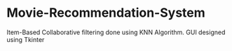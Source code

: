 # Movie-Recommendation-System
Item-Based Collaborative filtering done using KNN Algorithm.
GUI designed using Tkinter
